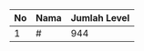 | No | Nama            | Jumlah Level |
|----|-----------------|--------------|
| 1  | #    |    944        |
